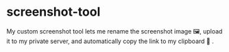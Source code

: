 # screenshot-tool
My custom screenshot tool lets me rename the screenshot image 🖼️, upload it to my private server, and automatically copy the link to my clipboard 🔗 . 
